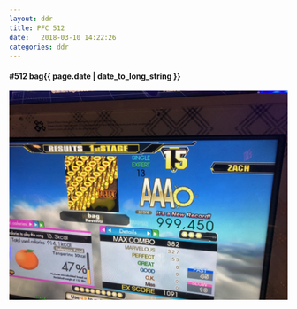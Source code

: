 ```yaml
---
layout: ddr
title: PFC 512
date:   2018-03-10 14:22:26
categories: ddr
---
```


#### **#512** bag<span class="pull-right">{{ page.date | date_to_long_string }}</span>
![](/images/pfc/512_bag.jpg)
